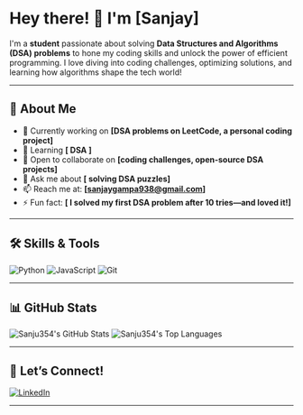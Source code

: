 # Hey there! 👋 I'm [Sanjay]



I'm a **student** passionate about solving **Data Structures and Algorithms (DSA) problems** to hone my coding skills and unlock the power of efficient programming. I love diving into coding challenges, optimizing solutions, and learning how algorithms shape the tech world!

---

## 🚀 About Me
- 🔭 Currently working on **[DSA problems on LeetCode, a personal coding project]**
- 🌱 Learning **[ DSA ]**
- 👯 Open to collaborate on **[coding challenges, open-source DSA projects]**
- 💬 Ask me about **[ solving DSA puzzles]**
- 📫 Reach me at: **[sanjaygampa938@gmail.com]**
- ⚡ Fun fact: **[ I solved my first DSA problem after 10 tries—and loved it!]**

---

## 🛠️ Skills & Tools
![Python](https://img.shields.io/badge/-Python-3776AB?style=flat-square&logo=python&logoColor=white)
![JavaScript](https://img.shields.io/badge/-JavaScript-F7DF1E?style=flat-square&logo=javascript&logoColor=black)
![Git](https://img.shields.io/badge/-Git-F05032?style=flat-square&logo=git&logoColor=white)

---


## 📊 GitHub Stats
![Sanju354's GitHub Stats](https://github-readme-stats.vercel.app/api?username=Sanju354&show_icons=true&theme=radical)
![Sanju354's Top Languages](https://github-readme-stats.vercel.app/api/top-langs/?username=Sanju354&layout=compact&theme=radical)

---


## 📱 Let’s Connect!
[<img src="https://img.shields.io/badge/-LinkedIn-0077B5?style=flat-square&logo=linkedin&logoColor=white" alt="LinkedIn"/>]([www.linkedin.com/in/sanjay-gampa-680670247])


---

